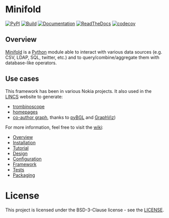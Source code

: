 # Minifold

[![PyPI](https://img.shields.io/pypi/v/minifold.svg)](https://pypi.python.org/pypi/minifold/)
[![Build](https://github.com/nokia/minifold/workflows/build/badge.svg)](https://github.com/nokia/minifold/actions/workflows/build.yml)
[![Documentation](https://github.com/nokia/minifold/workflows/docs/badge.svg)](https://github.com/nokia/minifold/actions/workflows/docs.yml)
[![ReadTheDocs](https://readthedocs.org/projects/minifold/badge/?version=latest)](https://minifold.readthedocs.io/en/latest/?badge=latest)
[![codecov](https://codecov.io/gh/nokia/minifold/branch/master/graph/badge.svg?token=OZM4J0Y2VL)](https://codecov.io/gh/nokia/minifold)

## Overview

[Minifold](https://github.com/nokia/minifold.git) is a [Python](http://python.org/) module able to interact with various data sources (e.g. CSV, LDAP, SQL, twitter, etc.) and to query/combine/aggregate them with database-like operators.

## Use cases

This framework has been in various Nokia projects. It also used in the [LINCS](https://www.lincs.fr) website to generate:

* [trombinoscope](https://www.lincs.fr/people/)
* [homepages](https://www.lincs.fr/people/?more=marc_olivier_buob)
* [co-author graph](https://www.lincs.fr/research/lincs-graph/), thanks to [pyBGL](https://github.com/nokia/pybgl.git) and [GraphViz](http://graphviz.org/))

For more information, feel free to visit the [wiki](https://github.com/nokia/minifold/wiki):

* [Overview](https://github.com/nokia/minifold/wiki/Overview)
* [Installation](https://github.com/nokia/minifold/wiki/Installation)
* [Tutorial](https://github.com/nokia/minifold/wiki/Tutorial)
* [Design](https://github.com/nokia/minifold/wiki/Design)
* [Configuration](https://github.com/nokia/minifold/wiki/Configuration)
* [Framework](https://github.com/nokia/minifold/wiki/Framework)
* [Tests](https://github.com/nokia/minifold/wiki/Tests)
* [Packaging](https://github.com/nokia/minifold/wiki/Packaging)

# License

This project is licensed under the BSD-3-Clause license - see the [LICENSE](https://github.com/nokia/minifold/blob/master/LICENSE).
